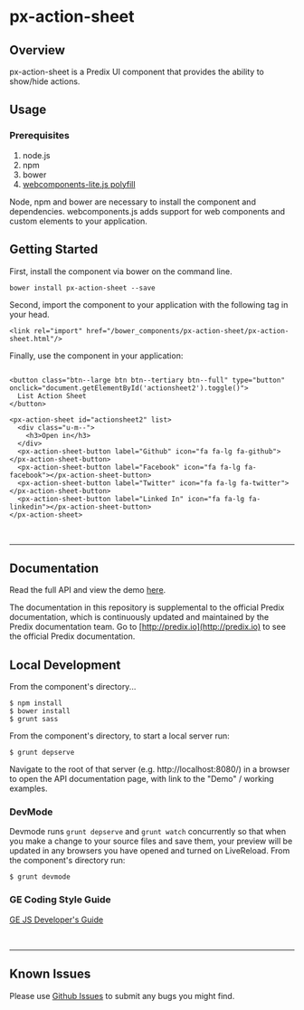 # px-action-sheet

## Overview

px-action-sheet is a Predix UI component that provides the ability to show/hide actions.

## Usage

### Prerequisites
1. node.js
2. npm
3. bower
4. [webcomponents-lite.js polyfill](https://github.com/webcomponents/webcomponentsjs)

Node, npm and bower are necessary to install the component and dependencies. webcomponents.js adds support for web components and custom elements to your application.

## Getting Started

First, install the component via bower on the command line.

```
bower install px-action-sheet --save
```

Second, import the component to your application with the following tag in your head.

```
<link rel="import" href="/bower_components/px-action-sheet/px-action-sheet.html"/>
```

Finally, use the component in your application:

```

<button class="btn--large btn btn--tertiary btn--full" type="button" onclick="document.getElementById('actionsheet2').toggle()">
  List Action Sheet
</button>

<px-action-sheet id="actionsheet2" list>
  <div class="u-m--">
    <h3>Open in</h3>
  </div>
  <px-action-sheet-button label="Github" icon="fa fa-lg fa-github"></px-action-sheet-button>
  <px-action-sheet-button label="Facebook" icon="fa fa-lg fa-facebook"></px-action-sheet-button>
  <px-action-sheet-button label="Twitter" icon="fa fa-lg fa-twitter"></px-action-sheet-button>
  <px-action-sheet-button label="Linked In" icon="fa fa-lg fa-linkedin"></px-action-sheet-button>
</px-action-sheet>
```

<br />
<hr />

## Documentation

Read the full API and view the demo [here](https://predixdev.github.io/px-action-sheet).

The documentation in this repository is supplemental to the official Predix documentation, which is continuously updated and maintained by the Predix documentation team. Go to [http://predix.io](http://predix.io)  to see the official Predix documentation.


## Local Development

From the component's directory...

```
$ npm install
$ bower install
$ grunt sass
```

From the component's directory, to start a local server run:

```
$ grunt depserve
```

Navigate to the root of that server (e.g. http://localhost:8080/) in a browser to open the API documentation page, with link to the "Demo" / working examples.


### DevMode
Devmode runs `grunt depserve` and `grunt watch` concurrently so that when you make a change to your source files and save them, your preview will be updated in any browsers you have opened and turned on LiveReload.
From the component's directory run:

```
$ grunt devmode
```

### GE Coding Style Guide
[GE JS Developer's Guide](https://github.com/GeneralElectric/javascript)

<br />
<hr />

## Known Issues

Please use [Github Issues](https://github.com/PredixDev/px-action-sheet/issues) to submit any bugs you might find.
